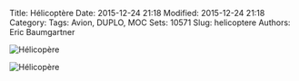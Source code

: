Title: Hélicoptère
Date: 2015-12-24 21:18
Modified: 2015-12-24 21:18
Category:
Tags: Avion, DUPLO, MOC
Sets: 10571
Slug: helicoptere
Authors: Eric Baumgartner

![Hélicopère][helicoptere-1]

![Hélicopère][helicoptere-2]

[helicoptere-1]: {filename}/images/helicoptere-1.jpg  "Hélicoptère"
[helicoptere-2]: {filename}/images/helicoptere-2.jpg  "Hélicoptère"
